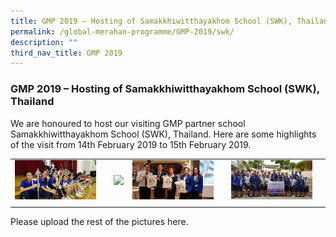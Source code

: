 ```yaml
---
title: GMP 2019 – Hosting of Samakkhiwitthayakhom School (SWK), Thailand
permalink: /global-merahan-programme/GMP-2019/swk/
description: ""
third_nav_title: GMP 2019
---
```

### GMP 2019 – Hosting of Samakkhiwitthayakhom School (SWK), Thailand


We are honoured to host our visiting GMP partner school Samakkhiwitthayakhom School (SWK), Thailand. Here are some highlights of the visit from 14th February 2019 to 15th February 2019.

|  |  |  |  |
|---|---|---|---|
| <img src="/images/swk4.png" style="width:90%"> |<img src="/images/swk9.png" style="width:50%">  | <img src="/images/swk11.png" style="width:90%"> |  <img src="/images/swk14.png" style="width:90%">|
|  |  |  |  |

Please upload the rest of the pictures here.